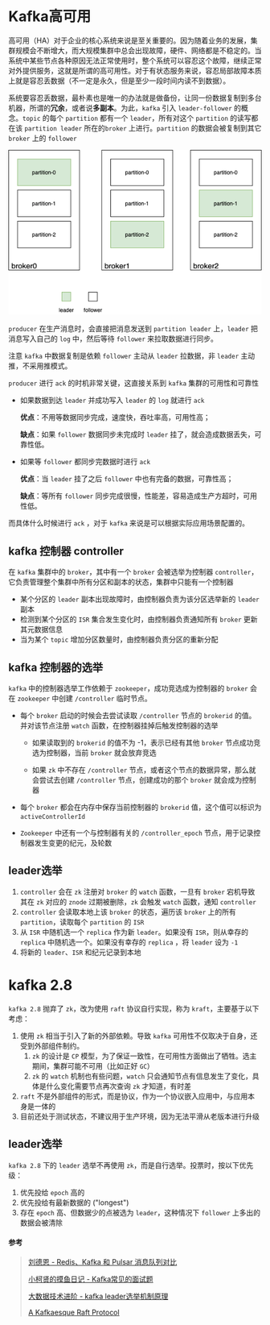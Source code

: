 # Kafka高可用

高可用（HA）对于企业的核心系统来说是至关重要的。因为随着业务的发展，集群规模会不断增大，而大规模集群中总会出现故障，硬件、网络都是不稳定的。当系统中某些节点各种原因无法正常使用时，整个系统可以容忍这个故障，继续正常对外提供服务，这就是所谓的高可用性。对于有状态服务来说，容忍局部故障本质上就是容忍丢数据（不一定是永久，但是至少一段时间内读不到数据）。

系统要容忍丢数据，最朴素也是唯一的办法就是做备份，让同一份数据复制到多台机器，所谓的**冗余**，或者说**多副本**。为此，`kafka` 引入 `leader-follower` 的概念。`topic` 的每个 `partition` 都有一个 `leader`，所有对这个 `partition` 的读写都在该 `partition leader` 所在的`broker` 上进行。`partition` 的数据会被复制到其它 `broker` 上的 `follower`



![v2-76fb6caf9403ca790b721757e91d6585_1440w](assets/v2-76fb6caf9403ca790b721757e91d6585_1440w.png)



`producer` 在生产消息时，会直接把消息发送到 `partition leader` 上，`leader` 把消息写入自己的 `log` 中，然后等待 `follower` 来拉取数据进行同步。

注意 `kafka` 中数据复制是依赖 `follower` 主动从 `leader` 拉数据，非 `leader` 主动推，不采用推模式。

`producer` 进行 `ack` 的时机非常关键，这直接关系到 `kafka` 集群的可用性和可靠性

- 如果数据到达 `leader` 并成功写入 `leader` 的 `log` 就进行 `ack`

  **优点**：不用等数据同步完成，速度快，吞吐率高，可用性高；

  **缺点**：如果 `follower` 数据同步未完成时 `leader` 挂了，就会造成数据丢失，可靠性低。

- 如果等 `follower` 都同步完数据时进行 `ack`

  **优点**：当 `leader` 挂了之后 `follower` 中也有完备的数据，可靠性高；

  **缺点**：等所有 `follower` 同步完成很慢，性能差，容易造成生产方超时，可用性低。

而具体什么时候进行 `ack` ，对于 `kafka` 来说是可以根据实际应用场景配置的。





## kafka 控制器 controller

在 `kafka` 集群中的 `broker`，其中有一个 `broker` 会被选举为控制器 `controller`，它负责管理整个集群中所有分区和副本的状态，集群中只能有一个控制器

- 某个分区的 `leader` 副本出现故障时，由控制器负责为该分区选举新的 `leader` 副本
- 检测到某个分区的 `ISR` 集合发生变化时，由控制器负责通知所有 `broker` 更新其元数据信息
- 当为某个 `topic` 增加分区数量时，由控制器负责分区的重新分配



## kafka 控制器的选举

`kafka` 中的控制器选举工作依赖于 `zookeeper`，成功竞选成为控制器的 `broker` 会在 `zookeeper` 中创建 `/controller` 临时节点。

- 每个 `broker` 启动的时候会去尝试读取 `/controller` 节点的 `brokerid` 的值。并对该节点注册 `watch` 函数，在控制器挂掉后触发控制器的选举

  - 如果读取到的 `brokerid` 的值不为 -1，表示已经有其他 `broker` 节点成功竞选为控制器，当前 `broker` 就会放弃竞选

  - 如果 `zk` 中不存在 `/controller` 节点，或者这个节点的数据异常，那么就会尝试去创建 `/controller` 节点，创建成功的那个 `broker` 就会成为控制器

- 每个 `broker` 都会在内存中保存当前控制器的 `brokerid` 值，这个值可以标识为 `activeControllerId`

- `Zookeeper` 中还有一个与控制器有关的 `/controller_epoch` 节点，用于记录控制器发生变更的纪元，及轮数





## leader选举

1. `controller` 会在 `zk` 注册对 `broker` 的 `watch` 函数，一旦有 `broker` 宕机导致其在 `zk` 对应的 `znode` 过期被删除，`zk` 会触发 `watch` 函数，通知 `controller`
2. `controller` 会读取本地上该 `broker` 的状态，遍历该 `broker` 上的所有 `partition`，读取每个 `partition` 的 `ISR`
3. 从 `ISR` 中随机选一个 `replica` 作为新 `leader`。如果没有 `ISR`，则从幸存的 `replica` 中随机选一个。如果没有幸存的 `replica` ，将 `leader` 设为 `-1`
4. 将新的 `leader`、`ISR` 和纪元记录到本地





# kafka 2.8

`kafka 2.8` 抛弃了 `zk`，改为使用 `raft` 协议自行实现，称为 `kraft`，主要基于以下考虑：

1. 使用 `zk` 相当于引入了新的外部依赖。导致 `kafka` 可用性不仅取决于自身，还受到外部组件制约。
   1. `zk` 的设计是 `CP` 模型，为了保证一致性，在可用性方面做出了牺牲。选主期间，集群可能不可用（比如正好 `GC`）
   2. `zk` 的 `watch` 机制也有些问题，`watch` 只会通知节点有信息发生了变化，具体是什么变化需要节点再次查询 `zk` 才知道，有时差
2. `raft` 不是外部组件的形式，而是协议，作为一个协议嵌入应用中，与应用本身是一体的
3. 目前还处于测试状态，不建议用于生产环境，因为无法平滑从老版本进行升级



## leader选举

`kafka 2.8` 下的 `leader` 选举不再使用 `zk`，而是自行选举。投票时，按以下优先级：

1. 优先投给 `epoch` 高的
2. 优先投给有最新数据的 ("longest")
3. 存在 `epoch` 高、但数据少的点被选为 `leader`，这种情况下 `follower` 上多出的数据会被清除





#### 参考

> [刘德恩 - Redis、Kafka 和 Pulsar 消息队列对比](https://mp.weixin.qq.com/s/LNQ1YvhnviKPGNsQx2A4cQ)
>
> [小柯贤的摸鱼日记 - Kafka常见的面试题](https://zhuanlan.zhihu.com/p/399185296)
>
> [大数据技术进阶 - kafka leader选举机制原理](https://www.jianshu.com/p/1f02328a4f2e)
>
> [A Kafkaesque Raft Protocol](https://www.confluent.io/events/kafka-summit-europe-2021/a-kafkaesque-raft-protocol/)

